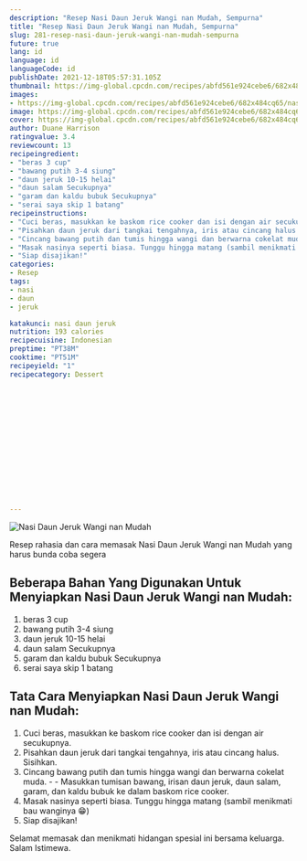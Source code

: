```yaml
---
description: "Resep Nasi Daun Jeruk Wangi nan Mudah, Sempurna"
title: "Resep Nasi Daun Jeruk Wangi nan Mudah, Sempurna"
slug: 281-resep-nasi-daun-jeruk-wangi-nan-mudah-sempurna
future: true
lang: id
language: id
languageCode: id
publishDate: 2021-12-18T05:57:31.105Z 
thumbnail: https://img-global.cpcdn.com/recipes/abfd561e924cebe6/682x484cq65/nasi-daun-jeruk-wangi-nan-mudah-foto-resep-utama.png
images:
- https://img-global.cpcdn.com/recipes/abfd561e924cebe6/682x484cq65/nasi-daun-jeruk-wangi-nan-mudah-foto-resep-utama.png
image: https://img-global.cpcdn.com/recipes/abfd561e924cebe6/682x484cq65/nasi-daun-jeruk-wangi-nan-mudah-foto-resep-utama.png
cover: https://img-global.cpcdn.com/recipes/abfd561e924cebe6/682x484cq65/nasi-daun-jeruk-wangi-nan-mudah-foto-resep-utama.png
author: Duane Harrison
ratingvalue: 3.4
reviewcount: 13
recipeingredient:
- "beras 3 cup"
- "bawang putih 3-4 siung"
- "daun jeruk 10-15 helai"
- "daun salam Secukupnya"
- "garam dan kaldu bubuk Secukupnya"
- "serai saya skip 1 batang"
recipeinstructions:
- "Cuci beras, masukkan ke baskom rice cooker dan isi dengan air secukupnya."
- "Pisahkan daun jeruk dari tangkai tengahnya, iris atau cincang halus. Sisihkan."
- "Cincang bawang putih dan tumis hingga wangi dan berwarna cokelat muda.  Masukkan tumisan bawang, irisan daun jeruk, daun salam, garam, dan kaldu bubuk ke dalam baskom rice cooker."
- "Masak nasinya seperti biasa. Tunggu hingga matang (sambil menikmati bau wanginya 😁)"
- "Siap disajikan!"
categories:
- Resep
tags:
- nasi
- daun
- jeruk

katakunci: nasi daun jeruk 
nutrition: 193 calories
recipecuisine: Indonesian
preptime: "PT38M"
cooktime: "PT51M"
recipeyield: "1"
recipecategory: Dessert


     
    
    
    
    
    
    
    
    
    
    
      
    
---
```



![Nasi Daun Jeruk Wangi nan Mudah](https://img-global.cpcdn.com/recipes/abfd561e924cebe6/682x484cq65/nasi-daun-jeruk-wangi-nan-mudah-foto-resep-utama.png)

Resep rahasia dan cara memasak  Nasi Daun Jeruk Wangi nan Mudah yang harus bunda coba segera

<!--inarticleads1-->

## Beberapa Bahan Yang Digunakan Untuk Menyiapkan Nasi Daun Jeruk Wangi nan Mudah:

1. beras 3 cup
1. bawang putih 3-4 siung
1. daun jeruk 10-15 helai
1. daun salam Secukupnya
1. garam dan kaldu bubuk Secukupnya
1. serai saya skip 1 batang



<!--inarticleads2-->

## Tata Cara Menyiapkan Nasi Daun Jeruk Wangi nan Mudah:

1. Cuci beras, masukkan ke baskom rice cooker dan isi dengan air secukupnya.
1. Pisahkan daun jeruk dari tangkai tengahnya, iris atau cincang halus. Sisihkan.
1. Cincang bawang putih dan tumis hingga wangi dan berwarna cokelat muda. -  - Masukkan tumisan bawang, irisan daun jeruk, daun salam, garam, dan kaldu bubuk ke dalam baskom rice cooker.
1. Masak nasinya seperti biasa. Tunggu hingga matang (sambil menikmati bau wanginya 😁)
1. Siap disajikan!




Selamat memasak dan menikmati hidangan spesial ini bersama keluarga. Salam Istimewa.
